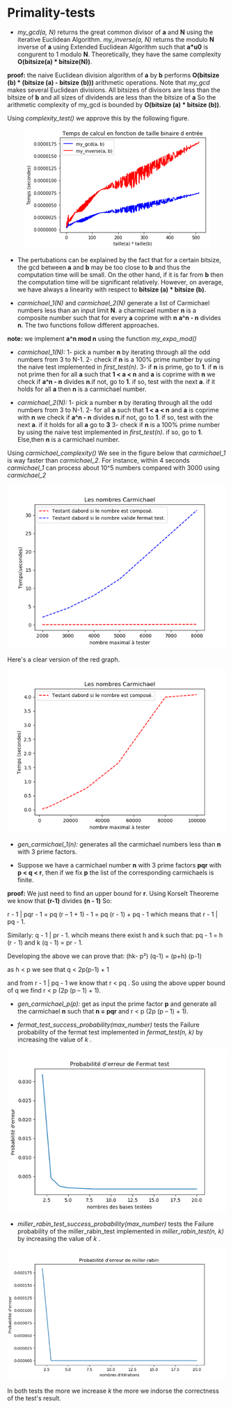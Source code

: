 # Primality-tests
- *my_gcd(a, N)* returns the great common divisor of **a** and **N** using the iterative Euclidean Algorithm. *my_inverse(a, N)* returns the modulo **N** inverse of **a** using Extended Euclidean Algorithm such that **a*u0** is congurent to 1 modulo **N**. Theoretically, they have the same complexity **O(bitsize(a) * bitsize(N))**. 

**proof:** the naive Euclidean division algorithm of **a** by **b** performs **O(bitsize (b) * (bitsize (a) - bitsize (b)))**   arithmetic operations. Note that *my_gcd* makes several Euclidean divisions. All bitsizes of divisors are less than the bitsize of **b** and all sizes of dividends are less than the bitsize of **a** 
So the arithmetic complexity of my_gcd is bounded by **O(bitsize (a) * bitsize (b))**.

Using *complexity_test()* we approve this by the following figure. 

<p align="center">
  <img src="https://github.com/ily-R/Primality-tests/blob/master/README_data/gcd_inverse.png?raw=true" alt="capture reconstruction"/>
</p>

- The pertubations can be explained by the fact that for a certain bitsize, the gcd between **a** and **b** may be too close to **b** and thus the computation time will be small. On the other hand, if it is far from **b** then the computation time will be significant relatively. However, on average, we have always a linearity with respect to **bitsize (a) * bitsize (b)**.

- *carmichael_1(N)* and *carmichael_2(N)* generate a list of Carmichael numbers less than an input limit **N**. a charmicael number **n** is a composite number such that for every **a** coprime with **n** **a^n - n** divides **n**. The two functions follow different approaches.

**note:** we implement **a^n mod n** using the function *my_expo_mod()*

- *carmichael_1(N):*
1- pick a number **n** by iterating through all the odd numbers from 3 to N-1.
2- check if **n** is a 100% prime number by using the naive test implemented in *first_test(n)*.
3- if **n** is prime, go to **1**. if **n** is not prime then for all **a** such that **1 < a < n** and **a** is coprime with **n** we check if **a^n - n** divides **n**.if not, go to **1**. if so, test with the next **a**. if it holds for all **a** then **n** is a carmichael number. 

- *carmichael_2(N):*
1- pick a number **n** by iterating through all the odd numbers from 3 to N-1.
2- for all **a** such that **1 < a < n** and **a** is coprime with **n** we check if **a^n - n** divides **n**.if not, go to **1**. if so, test with the next **a**. if it holds for all **a** go to **3**
3- check if **n** is a 100% prime number by using the naive test implemented in *first_test(n)*. if so, go to **1**. Else,then **n** is a carmichael number.

Using *carmichael_complexity()* We see in the figure below that *carmichael_1* is way faster than *carmichael_2*. For instance, within 4 seconds *carmichael_1* can process about 10^5 numbers compared with 3000 using *carmichael_2*

<p align="center">
  <img src="https://github.com/ily-R/Primality-tests/blob/master/README_data/pt1.png?raw=true" alt="capture reconstruction"/>
</p>

Here's a clear version of the red graph.

<p align="center">
  <img src="https://github.com/ily-R/Primality-tests/blob/master/README_data/pt2.png?raw=true" alt="capture reconstruction"/>
</p>

- *gen_carmichael_1(n):* generates all the carmichael numbers less than **n** with 3 prime factors.

- Suppose we have a carmichael number **n** with 3 prime factors **pqr** with **p < q < r**, then if we fix **p** the list of the corresponding carmichaels is finite.

**proof:** We just need to find an upper bound for **r**. Using Korselt Theoreme we know that **(r-1)** divides **(n - 1)** So:

r - 1 | pqr - 1 = pq (r – 1 + 1) - 1 = pq (r - 1) + pq - 1 which means that  r - 1 | pq - 1.

Similarly: q - 1 | pr - 1. whcih means there exist h and k such that: pq - 1 = h (r - 1) and k (q - 1) = pr - 1. 

Developing the above we can prove that: (hk- p²) (q-1) = (p+h) (p-1)

as h < p we see that q < 2p(p-1) + 1

and from r - 1 | pq - 1 we know that r < pq . So using the above upper bound of q we find r < p (2p (p – 1) + 1).

- *gen_carmichael_p(p):* get as input the prime factor **p** and generate all the carmichael **n** such that **n = pqr** and                r < p (2p (p – 1) + 1).

- *fermat_test_success_probability(max_number)* tests the Failure probability of the fermat test implemented in *fermat_test(n, k)* by increasing the value of *k* .
<p align="center">
  <img src="https://github.com/ily-R/Primality-tests/blob/master/README_data/pt3.png?raw=true" alt="capture reconstruction"/>
</p>

- *miller_rabin_test_success_probability(max_number)* tests the Failure probability of the miller_rabin_test implemented in *miller_rabin_test(n, k)* by increasing the value of *k* .
 
<p align="center">
  <img src="https://github.com/ily-R/Primality-tests/blob/master/README_data/pt5.png?raw=true" alt="capture reconstruction"/>
</p>

In both tests the more we increase *k* the more we indorse the correctness of the test's result. 
